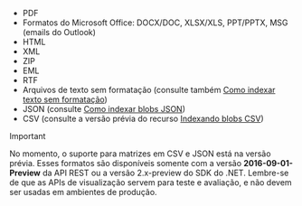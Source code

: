 * PDF
* Formatos do Microsoft Office: DOCX/DOC, XLSX/XLS, PPT/PPTX, MSG (emails do Outlook)  
* HTML
* XML
* ZIP
* EML
* RTF
* Arquivos de texto sem formatação (consulte também [Como indexar texto sem formatação](../articles/search/search-howto-indexing-azure-blob-storage.md#IndexingPlainText))
* JSON (consulte [Como indexar blobs JSON](../articles/search/search-howto-index-json-blobs.md))
* CSV (consulte a versão prévia do recurso [Indexando blobs CSV](../articles/search/search-howto-index-csv-blobs.md))

> [!IMPORTANT]
> No momento, o suporte para matrizes em CSV e JSON está na versão prévia. Esses formatos são disponíveis somente com a versão **2016-09-01-Preview** da API REST ou a versão 2.x-preview do SDK do .NET. Lembre-se de que as APIs de visualização servem para teste e avaliação, e não devem ser usadas em ambientes de produção.
>